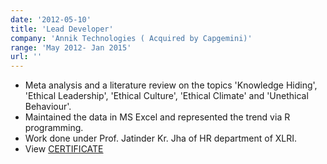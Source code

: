 ```yaml
---
date: '2012-05-10'
title: 'Lead Developer'
company: 'Annik Technologies ( Acquired by Capgemini)'
range: 'May 2012- Jan 2015'
url: ''
---
```


- Meta analysis and a literature review on the topics 'Knowledge Hiding', 'Ethical Leadership', 'Ethical Culture', 'Ethical Climate' and 'Unethical Behaviour'.
- Maintained the data in MS Excel and represented the trend via R programming.
- Work done under Prof. Jatinder Kr. Jha of HR department of XLRI.
- View [CERTIFICATE](https://drive.google.com/file/d/1RlOPvA1EmE24aQMWeSiXbB3N36CUizXA/view?usp=sharing)
